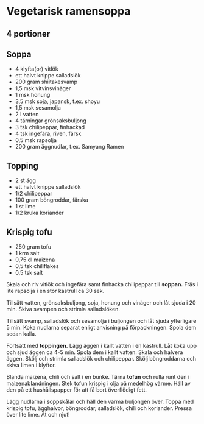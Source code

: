 # Vegetarisk ramensoppa
## 4 portioner

## Soppa
- 4 klyfta(or) vitlök
- ett halvt knippe salladslök
- 200 gram shiitakesvamp
- 1,5 msk vitvinsvinäger
- 1 msk honung
- 3,5 msk soja, japansk, t.ex. shoyu
- 1,5 msk sesamolja
- 2 l vatten
- 4 tärningar grönsaksbuljong
- 3 tsk chilipeppar, finhackad
- 4 tsk ingefära, riven, färsk
- 0,5 msk rapsolja
- 200 gram äggnudlar, t.ex. Samyang Ramen

## Topping

- 2 st ägg
- ett halvt knippe salladslök
- 1/2 chilipeppar
- 100 gram böngroddar, färska
- 1 st lime
- 1/2 kruka koriander

## Krispig tofu
- 250 gram tofu
- 1 krm salt
- 0,75 dl maizena
- 0,5 tsk chiliflakes
- 0,5 tsk salt

Skala och riv vitlök och ingefära samt finhacka chilipeppar till **soppan.** Fräs i lite rapsolja i en stor kastrull ca 30 sek.

Tillsätt vatten, grönsaksbuljong, soja, honung och vinäger och låt sjuda i 20 min. Skiva svampen och strimla salladslöken.

Tillsätt svamp, salladslök och sesamolja i buljongen och låt sjuda ytterligare 5 min. Koka nudlarna separat enligt
anvisning på förpackningen. Spola dem sedan kalla.

Fortsätt med **toppingen.** Lägg äggen i kallt vatten i en kastrull. Låt koka upp och sjud äggen ca 4-5 min. Spola dem i
kallt vatten. Skala och halvera äggen. Skölj och strimla salladslök och chilipeppar. Skölj böngroddarna och skiva limen
i klyftor.

Blanda maizena, chili och salt i en bunke. Tärna **tofun** och rulla runt den i maizenablandningen. Stek tofun krispig i
olja på medelhög värme. Häll av den på ett hushållspapper för att få bort överflödigt fett.

Lägg nudlarna i soppskålar och häll den varma buljongen över. Toppa med krispig tofu, ägghalvor, böngroddar,
salladslök, chili och koriander. Pressa över lite lime. Ät och njut!